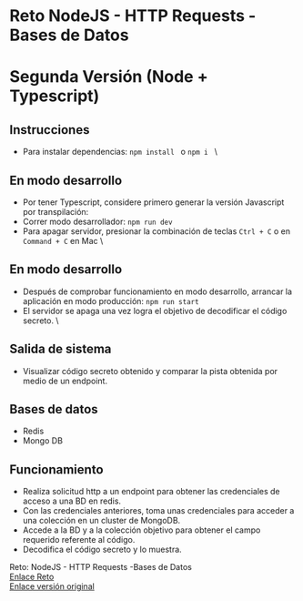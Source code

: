# Reto NodeJS - HTTP Requests - Bases de Datos
# Segunda Versión (Node + Typescript)

## Instrucciones

- Para instalar dependencias: ```npm install ``` o  ```npm i ``` \

## En modo desarrollo
- Por tener Typescript, considere primero generar la versión Javascript por transpilación: 
- Correr modo desarrollador: ```npm run dev ```
- Para apagar servidor, presionar la combinación de teclas ```Ctrl + C``` o en ```Command + C``` en Mac \

## En modo desarrollo
- Después de comprobar funcionamiento en modo desarrollo, arrancar la aplicación en modo producción: ```npm run start ```
- El servidor se apaga una vez logra el objetivo de decodificar el código secreto. \

## Salida de sistema
- Visualizar código secreto obtenido y comparar la pista obtenida por medio de un endpoint.


## Bases de datos
- Redis
- Mongo DB 

## Funcionamiento
- Realiza solicitud http a un endpoint para obtener las credenciales de acceso a una BD en redis.
- Con las credenciales anteriores, toma unas credenciales para acceder a una colección en un cluster de MongoDB.
- Accede a la BD y a la colección objetivo para obtener el campo requerido referente al código.
- Decodifica el código secreto y lo muestra.



Reto:
NodeJS - HTTP Requests -Bases de Datos \
[Enlace Reto](https://paper.dropbox.com/doc/Reto-de-Node-HTTP-y-Bases-de-Datos-p9dWNgBSNXj8ZpZfK9C60) \
[Enlace versión original](https://github.com/ht1204/reto-node)